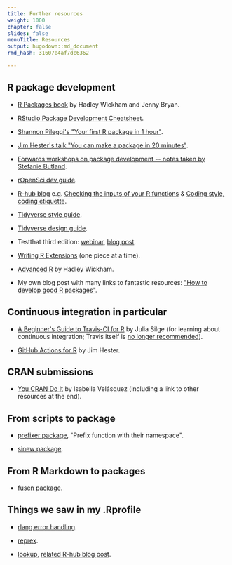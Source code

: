 ```yaml
---
title: Further resources
weight: 1000
chapter: false
slides: false
menuTitle: Resources
output: hugodown::md_document
rmd_hash: 31607e4af7dc6362

---
```


## R package development

-   [R Packages book](https://r-pkgs.org) by Hadley Wickham and Jenny Bryan.

-   [RStudio Package Development Cheatsheet](https://raw.githubusercontent.com/rstudio/cheatsheets/master/package-development.pdf).

-   [Shannon Pileggi's "Your first R package in 1 hour"](https://www.pipinghotdata.com/posts/2020-10-25-your-first-r-package-in-1-hour/).

-   [Jim Hester's talk "You can make a package in 20 minutes"](https://www.jimhester.com/talk/2018-rsc-r-pkgs/).

-   [Forwards workshops on package development -- notes taken by Stefanie Butland](https://github.com/stefaniebutland/pkg-dev-notes).

-   [rOpenSci dev guide](https://devguide.ropensci.org).

-   [R-hub blog](https://blog.r-hub.io) e.g. [Checking the inputs of your R functions](https://blog.r-hub.io/2022/03/10/input-checking/) & [Coding style, coding etiquette](https://blog.r-hub.io/2022/03/21/code-style/).

-   [Tidyverse style guide](https://style.tidyverse.org/).

-   [Tidyverse design guide](https://design.tidyverse.org/).

-   Testthat third edition: [webinar](https://rstudio.com/resources/webinars/testthat-3/), [blog post](https://www.tidyverse.org/blog/2020/10/testthat-3-0-0/).

-   [Writing R Extensions](https://cran.r-project.org/doc/manuals/R-exts.html) (one piece at a time).

-   [Advanced R](https://adv-r.hadley.nz/) by Hadley Wickham.

-   My own blog post with many links to fantastic resources: ["How to develop good R packages"](http://www.masalmon.eu/2017/12/11/goodrpackages/).

## Continuous integration in particular

-   [A Beginner's Guide to Travis-CI for R](https://juliasilge.com/blog/beginners-guide-to-travis/) by Julia Silge (for learning about continuous integration; Travis itself is [no longer recommended](https://ropensci.org/blog/2020/11/19/moving-away-travis/)).

-   [GitHub Actions for R](https://www.jimhester.com/talk/2020-rsc-github-actions/) by Jim Hester.

## CRAN submissions

-   [You CRAN Do It](https://ivelasq.rbind.io/blog/you-cran-do-it/) by Isabella Velásquez (including a link to other resources at the end).

## From scripts to package

-   [prefixer package](https://github.com/dreamRs/prefixer), "Prefix function with their namespace".

-   [sinew package](https://yonicd.github.io/sinew/articles/motivation.html).

## From R Markdown to packages

-   [fusen package](https://thinkr-open.github.io/fusen/).

## Things we saw in my .Rprofile

-   [rlang error handling](https://rlang.r-lib.org/reference/index.html#handle-errors).

-   [reprex](https://reprex.tidyverse.org/).

-   [lookup](https://github.com/jimhester/lookup#readme), [related R-hub blog post](https://blog.r-hub.io/2019/05/14/read-the-source/).

